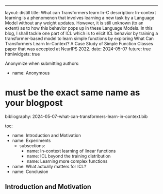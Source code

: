 ---
layout: distill
title: What can Transformers learn In-C
description: In-context learning is a phenomenon that involves learning a new task by a Language Model without any weight updates. However, it is still unknown (to an extent) as to how this behavior pops up in these Language Models. In this blog, I shall tackle one part of ICL which is to elicit ICL behavior by training a transformer-based model to learn simple functions by exploring What Can Transformers Learn In-Context? A Case Study of Simple Function Classes paper that was accepted at NeurIPS 2022.
date: 2024-05-07
future: true
htmlwidgets: true

Anonymize when submitting
authors:
  - name: Anonymous

# must be the exact same name as your blogpost
bibliography: 2024-05-07-what-can-transformers-learn-in-context.bib

toc:
 - name: Introduction and Motivation
 - name: Experiments
   - subsections:
     - name: In-context learning of linear functions
     - name: ICL beyond the training distribution
     - name: Learning more complex functions
 - name: What actually matters for ICL?
 - name: Conclusion


## Introduction and Motivation
